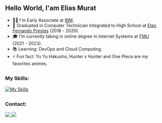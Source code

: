 ## Hello World, I'am Elias Murat
- 👨‍💻 I'm Early Associate at <a href="https://www.ibm.com/br-pt" target="_blank" rel="nofollow">IBM</a>.
- 🐊 Graduated in Computer Technician Integrated to High School at <a href="https://www.etecfernandoprestes.com.br/" target="_blank" rel="nofollow">Etec Fernando Prestes</a> (2018 - 2020).
- 🎓 I’m currently taking in online degree in Internet Systems at <a href="https://portal.fmu.br/" target="_blank" rel="nofollow">FMU</a> (2021 - 2023).
- 📚 Learning: DevOps and Cloud Computing.
- ⚡ Fun fact: Yu Yu Hakusho, Hunter x Hunter and One Piece are my favorites animes.

##

### My Skills:
[![My Skills](https://skillicons.dev/icons?i=html,css,js,ts,angular,java,spring,maven,hibernate,aws,postgres,mysql,mongodb,firebase,sqlite,docker,kubernetes,jenkins,grafana,prometheus&perline=5)](https://skillicons.dev)

##

### Contact:
<div> 
  <a href="https://www.linkedin.com/in/elias-murat" target="_blank" rel="nofollow">
    <img src="https://img.shields.io/badge/-LinkedIn-%230077B5?style=for-the-badge&logo=linkedin&logoColor=white" target="_blank">
  </a>
  <a href="https://discord.gg/user/e_elias#0132" target="_blank" rel="nofollow">
    <img src="https://img.shields.io/badge/Discord-7289DA?style=for-the-badge&logo=discord&logoColor=white" target="_blank">
  </a>
</div>

[comment]: <> (##)

[comment]: <> (### More info:)
[comment]: <> (<div>)
[comment]: <> (  <a href="https://github.com/EliasMurat">)
[comment]: <> (    <img height="180em" src="https://github-readme-stats.vercel.app/api?username=EliasMurat&show_icons=true&theme=dark&include_all_commits=true&count_private=true"/>)
[comment]: <> (    <img height="180em" src="https://github-readme-stats.vercel.app/api/top-langs/?username=EliasMurat&layout=compact&langs_count=7&theme=dark"/>)
[comment]: <> (  </a>)
[comment]: <> (</div>)

[comment]: <> (<br>)
	
[comment]: <> (> ⚠ The graphics may not correctly represent the most used languages or the total of activities. )
